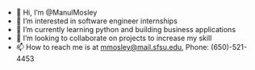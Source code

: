 - 👋 Hi, I’m @ManulMosley
- 👀 I’m interested in software engineer internships
- 🌱 I’m currently learning python and building business applications
- 💞️ I’m looking to collaborate on projects to increase my skill
- 📫 How to reach me is at mmosley@mail.sfsu.edu, Phone: (650)-521-4453

<!---
ManulMosley/ManulMosley is a ✨ special ✨ repository because its `README.md` (this file) appears on your GitHub profile.
You can click the Preview link to take a look at your changes.
--->
